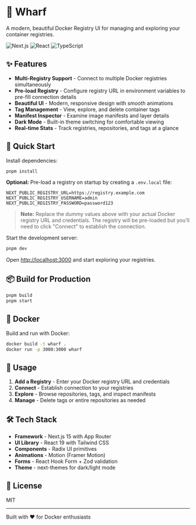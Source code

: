 # 🚢 Wharf

A modern, beautiful Docker Registry UI for managing and exploring your container registries.

![Next.js](https://img.shields.io/badge/Next.js-15.5-black?style=flat-square&logo=next.js)
![React](https://img.shields.io/badge/React-19.1-blue?style=flat-square&logo=react)
![TypeScript](https://img.shields.io/badge/TypeScript-5.0-blue?style=flat-square&logo=typescript)

## ✨ Features

- **Multi-Registry Support** - Connect to multiple Docker registries simultaneously
- **Pre-load Registry** - Configure registry URL in environment variables to pre-fill connection details
- **Beautiful UI** - Modern, responsive design with smooth animations
- **Tag Management** - View, explore, and delete container tags
- **Manifest Inspector** - Examine image manifests and layer details
- **Dark Mode** - Built-in theme switching for comfortable viewing
- **Real-time Stats** - Track registries, repositories, and tags at a glance

## 🚀 Quick Start

Install dependencies:

```bash
pnpm install
```

**Optional:** Pre-load a registry on startup by creating a `.env.local` file:

```env
NEXT_PUBLIC_REGISTRY_URL=https://registry.example.com
NEXT_PUBLIC_REGISTRY_USERNAME=admin
NEXT_PUBLIC_REGISTRY_PASSWORD=password123
```

> **Note:** Replace the dummy values above with your actual Docker registry URL and credentials. The registry will be pre-loaded but you'll need to click "Connect" to establish the connection.

Start the development server:

```bash
pnpm dev
```

Open [http://localhost:3000](http://localhost:3000) and start exploring your registries.

## 📦 Build for Production

```bash
pnpm build
pnpm start
```

## 🐳 Docker

Build and run with Docker:

```bash
docker build -t wharf .
docker run -p 3000:3000 wharf
```

## 🎯 Usage

1. **Add a Registry** - Enter your Docker registry URL and credentials
2. **Connect** - Establish connection to your registries
3. **Explore** - Browse repositories, tags, and inspect manifests
4. **Manage** - Delete tags or entire repositories as needed

## 🛠️ Tech Stack

- **Framework** - Next.js 15 with App Router
- **UI Library** - React 19 with Tailwind CSS
- **Components** - Radix UI primitives
- **Animations** - Motion (Framer Motion)
- **Forms** - React Hook Form + Zod validation
- **Theme** - next-themes for dark/light mode

## 📝 License

MIT

---

Built with ❤️ for Docker enthusiasts
